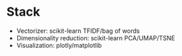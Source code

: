 # Stack

- Vectorizer: scikit-learn TFIDF/bag of words
- Dimensionality reduction: scikit-learn PCA/UMAP/TSNE
- Visualization: plotly/matplotlib
